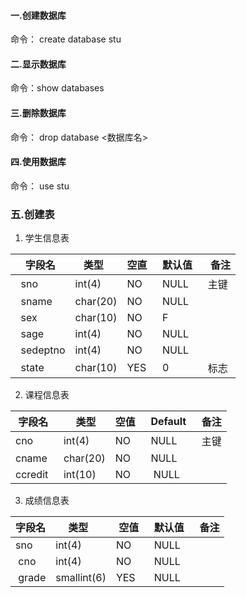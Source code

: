 #### 一.创建数据库
命令： create database stu  
#### 二.显示数据库  
命令：show databases  
#### 三.删除数据库
命令： drop database <数据库名> 
#### 四.使用数据库
命令： use stu
### 五.创建表
1. 学生信息表

  字段名    | 类型     | 空直  | 默认值  |  备注         
-----------|----------|----- |---------|----------
  sno      | int(4)   | NO   | NULL    | 主键
  sname    | char(20) | NO   | NULL    |                
  sex      | char(10) | NO   | F       |                
  sage     | int(4)   | NO   | NULL    |                
  sedeptno | int(4)   | NO   | NULL    |               
  state    | char(10) | YES  |  0      | 标志               
 2. 课程信息表

 字段名   |  类型    | 空值  | Default  | 备注  
---------|----------|------|----------|---------
 cno     | int(4)   | NO   |  NULL    | 主键
 cname   | char(20) | NO   |  NULL    |        
 ccredit | int(10)  | NO   |  NULL    |             
3. 成绩信息表  

 字段名 |   类型     |  空值  |默认值  | 备注
-------|------------|-------|-------|-----------
 sno   | int(4)     | NO    | NULL  |     
 cno   | int(4)     | NO    | NULL  |      
 grade | smallint(6)| YES   | NULL  |      


